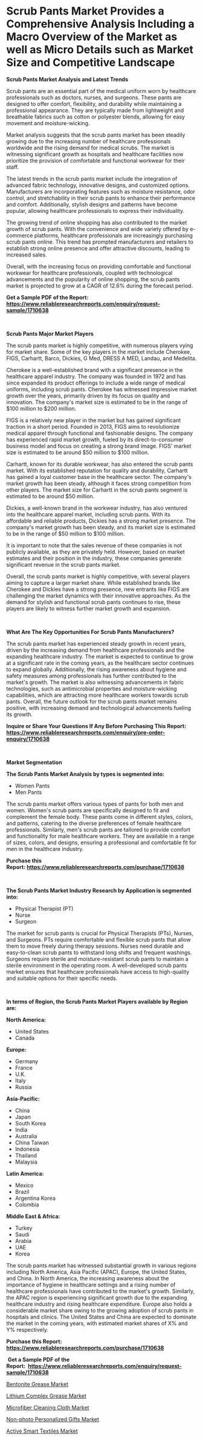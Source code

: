 <p><h1>Scrub Pants Market Provides a Comprehensive Analysis Including a Macro Overview of the Market as well as Micro Details such as Market Size and Competitive Landscape</h1></p><p><strong>Scrub Pants Market Analysis and Latest Trends</strong></p>
<p><p>Scrub pants are an essential part of the medical uniform worn by healthcare professionals such as doctors, nurses, and surgeons. These pants are designed to offer comfort, flexibility, and durability while maintaining a professional appearance. They are typically made from lightweight and breathable fabrics such as cotton or polyester blends, allowing for easy movement and moisture-wicking.</p><p>Market analysis suggests that the scrub pants market has been steadily growing due to the increasing number of healthcare professionals worldwide and the rising demand for medical scrubs. The market is witnessing significant growth as hospitals and healthcare facilities now prioritize the provision of comfortable and functional workwear for their staff.</p><p>The latest trends in the scrub pants market include the integration of advanced fabric technology, innovative designs, and customized options. Manufacturers are incorporating features such as moisture resistance, odor control, and stretchability in their scrub pants to enhance their performance and comfort. Additionally, stylish designs and patterns have become popular, allowing healthcare professionals to express their individuality.</p><p>The growing trend of online shopping has also contributed to the market growth of scrub pants. With the convenience and wide variety offered by e-commerce platforms, healthcare professionals are increasingly purchasing scrub pants online. This trend has prompted manufacturers and retailers to establish strong online presence and offer attractive discounts, leading to increased sales.</p><p>Overall, with the increasing focus on providing comfortable and functional workwear for healthcare professionals, coupled with technological advancements and the popularity of online shopping, the scrub pants market is projected to grow at a CAGR of 12.6% during the forecast period.</p></p>
<p><strong>Get a Sample PDF of the Report:&nbsp; <a href="https://www.reliableresearchreports.com/enquiry/request-sample/1710638">https://www.reliableresearchreports.com/enquiry/request-sample/1710638</a></strong></p>
<p>&nbsp;</p>
<p><strong>Scrub Pants Major Market Players</strong></p>
<p><p>The scrub pants market is highly competitive, with numerous players vying for market share. Some of the key players in the market include Cherokee, FIGS, Carhartt, Barco, Dickies, G Med, DRESS A MED, Landau, and Medelita. </p><p>Cherokee is a well-established brand with a significant presence in the healthcare apparel industry. The company was founded in 1972 and has since expanded its product offerings to include a wide range of medical uniforms, including scrub pants. Cherokee has witnessed impressive market growth over the years, primarily driven by its focus on quality and innovation. The company's market size is estimated to be in the range of $100 million to $200 million.</p><p>FIGS is a relatively new player in the market but has gained significant traction in a short period. Founded in 2013, FIGS aims to revolutionize medical apparel through functional and fashionable designs. The company has experienced rapid market growth, fueled by its direct-to-consumer business model and focus on creating a strong brand image. FIGS' market size is estimated to be around $50 million to $100 million.</p><p>Carhartt, known for its durable workwear, has also entered the scrub pants market. With its established reputation for quality and durability, Carhartt has gained a loyal customer base in the healthcare sector. The company's market growth has been steady, although it faces strong competition from other players. The market size for Carhartt in the scrub pants segment is estimated to be around $50 million.</p><p>Dickies, a well-known brand in the workwear industry, has also ventured into the healthcare apparel market, including scrub pants. With its affordable and reliable products, Dickies has a strong market presence. The company's market growth has been steady, and its market size is estimated to be in the range of $50 million to $100 million.</p><p>It is important to note that the sales revenue of these companies is not publicly available, as they are privately held. However, based on market estimates and their position in the industry, these companies generate significant revenue in the scrub pants market.</p><p>Overall, the scrub pants market is highly competitive, with several players aiming to capture a larger market share. While established brands like Cherokee and Dickies have a strong presence, new entrants like FIGS are challenging the market dynamics with their innovative approaches. As the demand for stylish and functional scrub pants continues to rise, these players are likely to witness further market growth and expansion.</p></p>
<p>&nbsp;</p>
<p><strong>What Are The Key Opportunities For Scrub Pants Manufacturers?</strong></p>
<p><p>The scrub pants market has experienced steady growth in recent years, driven by the increasing demand from healthcare professionals and the expanding healthcare industry. The market is expected to continue to grow at a significant rate in the coming years, as the healthcare sector continues to expand globally. Additionally, the rising awareness about hygiene and safety measures among professionals has further contributed to the market's growth. The market is also witnessing advancements in fabric technologies, such as antimicrobial properties and moisture-wicking capabilities, which are attracting more healthcare workers towards scrub pants. Overall, the future outlook for the scrub pants market remains positive, with increasing demand and technological advancements fueling its growth.</p></p>
<p><strong>Inquire or Share Your Questions If Any Before Purchasing This Report: <a href="https://www.reliableresearchreports.com/enquiry/pre-order-enquiry/1710638">https://www.reliableresearchreports.com/enquiry/pre-order-enquiry/1710638</a></strong></p>
<p>&nbsp;</p>
<p><strong>Market Segmentation</strong></p>
<p><strong>The Scrub Pants Market Analysis by types is segmented into:</strong></p>
<p><ul><li>Women Pants</li><li>Men Pants</li></ul></p>
<p><p>The scrub pants market offers various types of pants for both men and women. Women's scrub pants are specifically designed to fit and complement the female body. These pants come in different styles, colors, and patterns, catering to the diverse preferences of female healthcare professionals. Similarly, men's scrub pants are tailored to provide comfort and functionality for male healthcare workers. They are available in a range of sizes, colors, and designs, ensuring a professional and comfortable fit for men in the healthcare industry.</p></p>
<p><strong>Purchase this Report:&nbsp;<a href="https://www.reliableresearchreports.com/purchase/1710638">https://www.reliableresearchreports.com/purchase/1710638</a></strong></p>
<p>&nbsp;</p>
<p><strong>The Scrub Pants Market Industry Research by Application is segmented into:</strong></p>
<p><ul><li>Physical Therapist (PT)</li><li>Nurse</li><li>Surgeon</li></ul></p>
<p><p>The market for scrub pants is crucial for Physical Therapists (PTs), Nurses, and Surgeons. PTs require comfortable and flexible scrub pants that allow them to move freely during therapy sessions. Nurses need durable and easy-to-clean scrub pants to withstand long shifts and frequent washings. Surgeons require sterile and moisture-resistant scrub pants to maintain a sterile environment in the operating room. A well-developed scrub pants market ensures that healthcare professionals have access to high-quality and suitable options for their specific needs.</p></p>
<p>&nbsp;</p>
<p><strong>In terms of Region, the Scrub Pants Market Players available by Region are:</strong></p>
<p>
    <p> <strong> North America: </strong>
        <ul>
            <li>United States</li>
            <li>Canada</li>
        </ul>
        </p> 
    <p> <strong> Europe: </strong>
        <ul>
            <li>Germany</li>
            <li>France</li>
            <li>U.K.</li>
            <li>Italy</li>
            <li>Russia</li>
        </ul>
        </p> 
    <p> <strong> Asia-Pacific: </strong>
        <ul>
            <li>China</li>
            <li>Japan</li>
            <li>South Korea</li>
            <li>India</li>
            <li>Australia</li>
            <li>China Taiwan</li>
            <li>Indonesia</li>
            <li>Thailand</li>
            <li>Malaysia</li>
        </ul>
        </p> 
    <p> <strong> Latin America: </strong>
        <ul>
            <li>Mexico</li>
            <li>Brazil</li>
            <li>Argentina Korea</li>
            <li>Colombia</li>
        </ul>
        </p> 
    <p> <strong> Middle East & Africa: </strong>
        <ul>
            <li>Turkey</li>
            <li>Saudi</li>
            <li>Arabia</li>
            <li>UAE</li>
            <li>Korea</li>
        </ul>
    </p>
    </p>
<p><p>The scrub pants market has witnessed substantial growth in various regions including North America, Asia Pacific (APAC), Europe, the United States, and China. In North America, the increasing awareness about the importance of hygiene in healthcare settings and a rising number of healthcare professionals have contributed to the market's growth. Similarly, the APAC region is experiencing significant growth due to the expanding healthcare industry and rising healthcare expenditure. Europe also holds a considerable market share owing to the growing adoption of scrub pants in hospitals and clinics. The United States and China are expected to dominate the market in the coming years, with estimated market shares of X% and Y% respectively.</p></p>
<p><strong>Purchase this Report: <a href="https://www.reliableresearchreports.com/purchase/1710638">https://www.reliableresearchreports.com/purchase/1710638</a></strong></p>
<p>&nbsp;<strong>Get a Sample PDF of the Report:&nbsp;&nbsp;<a href="https://www.reliableresearchreports.com/enquiry/request-sample/1710638">https://www.reliableresearchreports.com/enquiry/request-sample/1710638</a></strong></p>
<p><strong></strong></p>
<p><p><a href="https://github.com/JameTravis/Market-Research-Report-List-2/blob/main/bentonite-grease-market.md">Bentonite Grease Market</a></p><p><a href="https://github.com/RichRobinson5/Market-Research-Report-List-2/blob/main/lithium-complex-grease-market.md">Lithium Complex Grease Market</a></p><p><a href="https://www.linkedin.com/pulse/microfiber-cleaning-cloth-market-size-share-amp-trends-analysis-tdsye/">Microfiber Cleaning Cloth Market</a></p><p><a href="https://medium.com/@angelaarnold1941/non-photo-personalized-gifts-market-competitive-analysis-market-trends-and-forecast-to-2030-d0f93b0b2005">Non-photo Personalized Gifts Market</a></p><p><a href="https://www.linkedin.com/pulse/active-smart-textiles-market-size-share-amp-trends-analysis-eogle/">Active Smart Textiles Market</a></p></p>
